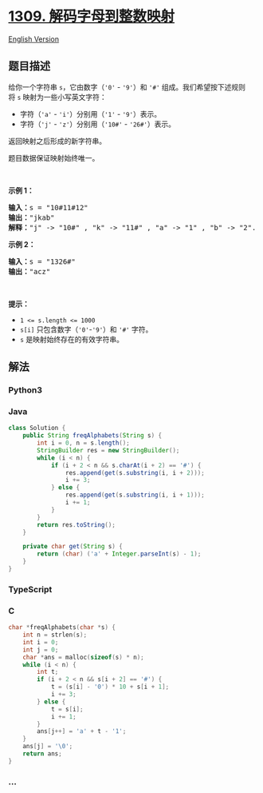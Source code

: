 # [1309. 解码字母到整数映射](https://leetcode.cn/problems/decrypt-string-from-alphabet-to-integer-mapping)

[English Version](/solution/1300-1399/1309.Decrypt%20String%20from%20Alphabet%20to%20Integer%20Mapping/README_EN.md)

## 题目描述

<!-- 这里写题目描述 -->

<p>给你一个字符串&nbsp;<code>s</code>，它由数字（<code>'0'</code> - <code>'9'</code>）和&nbsp;<code>'#'</code>&nbsp;组成。我们希望按下述规则将&nbsp;<code>s</code>&nbsp;映射为一些小写英文字符：</p>

<ul>
	<li>字符（<code>'a'</code> - <code>'i'</code>）分别用（<code>'1'</code> -&nbsp;<code>'9'</code>）表示。</li>
	<li>字符（<code>'j'</code> - <code>'z'</code>）分别用（<code>'10#'</code>&nbsp;-&nbsp;<code>'26#'</code>）表示。&nbsp;</li>
</ul>

<p>返回映射之后形成的新字符串。</p>

<p>题目数据保证映射始终唯一。</p>

<p>&nbsp;</p>

<p><strong>示例 1：</strong></p>

<pre>
<strong>输入：</strong>s = "10#11#12"
<strong>输出：</strong>"jkab"
<strong>解释：</strong>"j" -&gt; "10#" , "k" -&gt; "11#" , "a" -&gt; "1" , "b" -&gt; "2".
</pre>

<p><strong>示例 2：</strong></p>

<pre>
<strong>输入：</strong>s = "1326#"
<strong>输出：</strong>"acz"
</pre>

<p>&nbsp;</p>

<p><strong>提示：</strong></p>

<ul>
	<li><code>1 &lt;= s.length &lt;= 1000</code></li>
	<li><code>s[i]</code> 只包含数字（<code>'0'</code>-<code>'9'</code>）和&nbsp;<code>'#'</code>&nbsp;字符。</li>
	<li><code>s</code>&nbsp;是映射始终存在的有效字符串。</li>
</ul>

## 解法

<!-- 这里可写通用的实现逻辑 -->

<!-- tabs:start -->

### **Python3**

<!-- 这里可写当前语言的特殊实现逻辑 -->



### **Java**

<!-- 这里可写当前语言的特殊实现逻辑 -->

```java
class Solution {
    public String freqAlphabets(String s) {
        int i = 0, n = s.length();
        StringBuilder res = new StringBuilder();
        while (i < n) {
            if (i + 2 < n && s.charAt(i + 2) == '#') {
                res.append(get(s.substring(i, i + 2)));
                i += 3;
            } else {
                res.append(get(s.substring(i, i + 1)));
                i += 1;
            }
        }
        return res.toString();
    }

    private char get(String s) {
        return (char) ('a' + Integer.parseInt(s) - 1);
    }
}
```

### **TypeScript**







### **C**

```c
char *freqAlphabets(char *s) {
    int n = strlen(s);
    int i = 0;
    int j = 0;
    char *ans = malloc(sizeof(s) * n);
    while (i < n) {
        int t;
        if (i + 2 < n && s[i + 2] == '#') {
            t = (s[i] - '0') * 10 + s[i + 1];
            i += 3;
        } else {
            t = s[i];
            i += 1;
        }
        ans[j++] = 'a' + t - '1';
    }
    ans[j] = '\0';
    return ans;
}
```

### **...**

```

```


